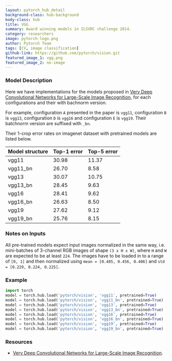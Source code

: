 ```yaml
---
layout: pytorch_hub_detail
background-class: hub-background
body-class: hub
title: VGG
summary: Award winning models in ILSVRC challenge 2014.
category: researchers
image: pytorch-logo.png
author: Pytorch Team
tags: [CV, image classification]
github-link: https://github.com/pytorch/vision.git
featured_image_1: vgg.png
featured_image_2: no-image
---
```


### Model Description

Here we have implementations for the models proposed in [Very Deep Convolutional Networks for Large-Scale Image Recognition](https://arxiv.org/abs/1409.1556),
for each configurations and their with bachnorm version.

For example, configuration `A` presented in the paper is `vgg11`, configuration `B` is `vgg13`, configuration `D` is `vgg16`
and configuration `E` is `vgg19`. Their batchnorm version are suffixed with `_bn`.

Their 1-crop error rates on imagenet dataset with pretrained models are listed below.

| Model structure | Top-1 error | Top-5 error |
| --------------- | ----------- | ----------- |
|  vgg11          | 30.98       | 11.37       |
|  vgg11_bn       | 26.70       | 8.58        |
|  vgg13          | 30.07       | 10.75       |
|  vgg13_bn       | 28.45       | 9.63        |
|  vgg16          | 28.41       | 9.62        |
|  vgg16_bn       | 26.63       | 8.50        |
|  vgg19          | 27.62       | 9.12        |
|  vgg19_bn       | 25.76       | 8.15        |

### Notes on Inputs

All pre-trained models expect input images normalized in the same way,
i.e. mini-batches of 3-channel RGB images of shape `(3 x H x W)`, where `H` and `W` are expected to be at least `224`.
The images have to be loaded in to a range of `[0, 1]` and then normalized using `mean = [0.485, 0.456, 0.406]`
and `std = [0.229, 0.224, 0.225]`.

### Example

```python
import torch
model = torch.hub.load('pytorch/vision', 'vgg11', pretrained=True)
model = torch.hub.load('pytorch/vision', 'vgg11_bn', pretrained=True)
model = torch.hub.load('pytorch/vision', 'vgg13', pretrained=True)
model = torch.hub.load('pytorch/vision', 'vgg13_bn', pretrained=True)
model = torch.hub.load('pytorch/vision', 'vgg16', pretrained=True)
model = torch.hub.load('pytorch/vision', 'vgg16_bn', pretrained=True)
model = torch.hub.load('pytorch/vision', 'vgg19', pretrained=True)
model = torch.hub.load('pytorch/vision', 'vgg19_bn', pretrained=True)
```

### Resources

- [Very Deep Convolutional Networks for Large-Scale Image Recognition](https://arxiv.org/abs/1409.1556).
